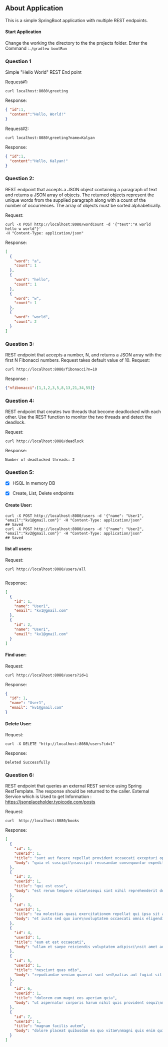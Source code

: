 ## About Application
This is a simple SpringBoot application with multiple REST endpoints.

#### Start Application
Change the working the directory to the the projects folder.
Enter the Command :`./gradlew bootRun`

### Question 1
Simple "Hello World" REST End point

Request#1:
```
curl localhost:8080\greeting
```

Response:
```json
{ "id":1,
  "content":"Hello, World!"
}
```

Request#2:
```
curl localhost:8080\greeting?name=Kalyan
```

Response:
```json
{ "id":1,
  "content":"Hello, Kalyan!"
}
```

### Question 2:
REST endpoint that accepts a JSON object containing a paragraph of text and returns a JSON array of objects. The returned objects represent the unique words from the supplied paragraph along with a count of the number of occurrences. The array of objects must be sorted alphabetically.


Request:
```
curl -X POST http://localhost:8080/wordCount -d '{"text":"A world hello w world"}'
-H "Content-Type: application/json"
```
Response:
```json
[
  {
    "word": "a",
    "count": 1
  },
  {
    "word": "hello",
    "count": 1
  },
  {
    "word": "w",
    "count": 1
  },
  {
    "word": "world",
    "count": 2
  }
]
```

### Question 3:
REST endpoint that accepts a number, N, and returns a JSON array with the first N Fibonacci numbers. 
Request takes default value of 10.
Request:
```
curl http://localhost:8080/fibonacci?n=10
```
Response : 
```json
{"nfibonacci":[1,1,2,3,5,8,13,21,34,55]}
```

### Question 4:
REST endpoint that creates two threads that become deadlocked with each other. Use the REST function to monitor the two threads and detect the deadlock.

Request:
```
curl http://localhost:8080/deadlock

```
Response:
```
Number of deadlocked threads: 2
```

### Question 5:

-[x] HSQL In memory DB
-[x] Create, List, Delete endpoints
  

#### Create User:
 
```
curl -X POST http://localhost:8080/users -d '{"name": "User1", "email":"kv1@gmail.com"}' -H "Content-Type: application/json"
## Saved
curl -X POST http://localhost:8080/users -d '{"name": "User2", "email":"kv2@gmail.com"}' -H "Content-Type: application/json"
## Saved 
```

#### list all users:
 
Request: 
```
curl http://localhost:8080/users/all
 
```

Response:
```json
[
  {
    "id": 1,
    "name": "User1",
    "email": "kv1@gmail.com"
  },
  {
    "id": 2,
    "name": "User1",
    "email": "kv1@gmail.com"
  }
]
```

#### Find user:
 
Request: 
```
curl http://localhost:8080/users?id=1 
```

Response:
```json
{
  "id": 1,
  "name": "User1",
  "email": "kv1@gmail.com"
}
```

#### Delete User:

Request:
```
curl -X DELETE "http://localhost:8080/users?id=1"
```

Response:
```
Deleted Successfully
```


### Question 6:
REST endpoint that queries an external REST service using Spring RestTemplate. The response should be returned to the caller. 
External Service which is Used to get Information : https://jsonplaceholder.typicode.com/posts

 
Request:
```
curl  http://localhost:8080/books
```

Response:
```json
[
  {
    "id": 1,
    "userId": 1,
    "title": "sunt aut facere repellat provident occaecati excepturi optio reprehenderit",
    "body": "quia et suscipit\nsuscipit recusandae consequuntur expedita et cum\nreprehenderit molestiae ut ut quas totam\nnostrum rerum est autem sunt rem eveniet architecto"
  },
  {
    "id": 2,
    "userId": 1,
    "title": "qui est esse",
    "body": "est rerum tempore vitae\nsequi sint nihil reprehenderit dolor beatae ea dolores neque\nfugiat blanditiis voluptate porro vel nihil molestiae ut reiciendis\nqui aperiam non debitis possimus qui neque nisi nulla"
  },
  {
    "id": 3,
    "userId": 1,
    "title": "ea molestias quasi exercitationem repellat qui ipsa sit aut",
    "body": "et iusto sed quo iure\nvoluptatem occaecati omnis eligendi aut ad\nvoluptatem doloribus vel accusantium quis pariatur\nmolestiae porro eius odio et labore et velit aut"
  },
  {
    "id": 4,
    "userId": 1,
    "title": "eum et est occaecati",
    "body": "ullam et saepe reiciendis voluptatem adipisci\nsit amet autem assumenda provident rerum culpa\nquis hic commodi nesciunt rem tenetur doloremque ipsam iure\nquis sunt voluptatem rerum illo velit"
  },
  {
    "id": 5,
    "userId": 1,
    "title": "nesciunt quas odio",
    "body": "repudiandae veniam quaerat sunt sed\nalias aut fugiat sit autem sed est\nvoluptatem omnis possimus esse voluptatibus quis\nest aut tenetur dolor neque"
  },
  {
    "id": 6,
    "userId": 1,
    "title": "dolorem eum magni eos aperiam quia",
    "body": "ut aspernatur corporis harum nihil quis provident sequi\nmollitia nobis aliquid molestiae\nperspiciatis et ea nemo ab reprehenderit accusantium quas\nvoluptate dolores velit et doloremque molestiae"
  },
  {
    "id": 7,
    "userId": 1,
    "title": "magnam facilis autem",
    "body": "dolore placeat quibusdam ea quo vitae\nmagni quis enim qui quis quo nemo aut saepe\nquidem repellat excepturi ut quia\nsunt ut sequi eos ea sed quas"
  }
]
```


